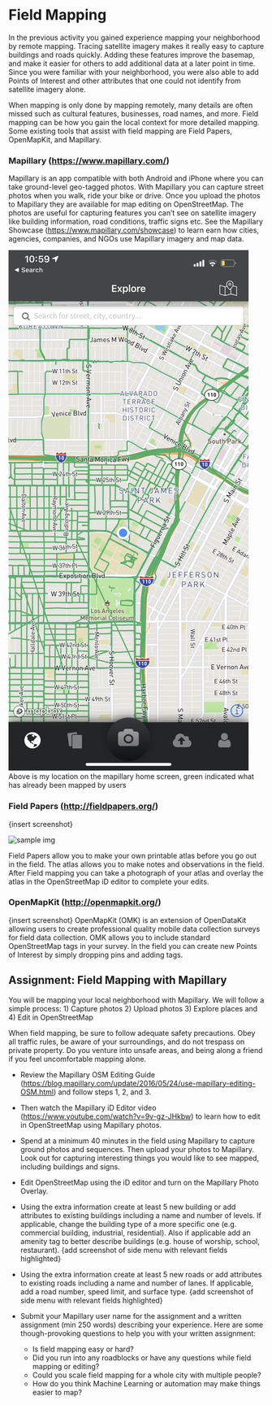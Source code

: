 # Field Mapping

In the previous activity you gained experience mapping your neighborhood by remote mapping. Tracing satellite imagery makes it really easy to capture buildings and roads quickly. Adding these features improve the basemap, and make it easier for others to add additional data at a later point in time. Since you were familiar with your neighborhood, you were also able to add Points of Interest and other attributes that one could not identify from satellite imagery alone.

When mapping is only done by mapping remotely, many details are often missed such as cultural features, businesses, road names, and more. Field mapping can be how you gain the local context for more detailed mapping. Some existing tools that assist with field mapping are Field Papers, OpenMapKit, and Mapillary.

### Mapillary (https://www.mapillary.com/)
Mapillary is an app compatible with both Android and iPhone where you can take ground-level geo-tagged photos. With Mapillary you can capture street photos when you walk, ride your bike or drive. Once you upload the photos to Mapillary they are available for map editing on OpenStreetMap. The photos are useful for capturing features you can’t see on satellite imagery like building information, road conditions, traffic signs etc. See the Mapillary Showcase (https://www.mapillary.com/showcase) to learn earn how cities, agencies, companies, and NGOs use Mapillary imagery and map data.

![](/activity_3_field_mapping/images/Mapillary/appoverview.PNG)
Above is my location on the mapillary home screen, green indicated what has already been mapped by users

### Field Papers (http://fieldpapers.org/)
{insert screenshot}

![sample img](/activity_3_field_mapping/images/sample_img_delete.jpg)

Field Papers allow you to make your own printable atlas before you go out in the field. The atlas allows you to make notes and observations in the field. After Field mapping you can take a photograph of your atlas and overlay the atlas in the OpenStreetMap iD editor to complete your edits.

### OpenMapKit (http://openmapkit.org/) 
{insert screenshot}
OpenMapKit (OMK) is an extension of OpenDataKit allowing users to create professional quality mobile data collection surveys for field data collection. OMK allows you to include standard OpenStreetMap tags in your survey. In the field you can create new Points of Interest by simply dropping pins and adding tags. 

## Assignment: Field Mapping with Mapillary
You will be mapping your local neighborhood with Mapillary. We will follow a simple process: 1) Capture photos 2) Upload photos 3) Explore places and 4) Edit in OpenStreetMap

When field mapping, be sure to follow adequate safety precautions. Obey all traffic rules, be aware of your surroundings, and do not trespass on private property. Do you venture into unsafe areas, and being along a friend if you feel uncomfortable mapping alone. 

- Review the Mapillary OSM Editing Guide (https://blog.mapillary.com/update/2016/05/24/use-mapillary-editing-OSM.html) and follow steps 1, 2, and 3. 

- Then watch the Mapillary iD Editor video (https://www.youtube.com/watch?v=9v-gz-JHkbw) to learn how to edit in OpenStreetMap using Mapillary photos.

- Spend at a minimum 40 minutes in the field using Mapillary to capture ground photos and sequences. Then upload your photos to Mapillary. Look out for capturing interesting things you would like to see mapped, including buildings and signs.

- Edit OpenStreetMap using the iD editor and turn on the Mapillary Photo Overlay. 

- Using the extra information create at least 5 new building or add attributes to existing buildings including a name and number of levels. If applicable, change the building type of a more specific one (e.g. commercial building, industrial, residential). Also if applicable add an amenity tag to better describe buildings (e.g. house of worship, school, restaurant). {add screenshot of side menu with relevant fields highlighted}

- Using the extra information create at least 5 new roads or add attributes to existing roads including a name and number of lanes. If applicable, add a road number, speed limit, and surface type. {add screenshot of side menu with relevant fields highlighted}

- Submit your Mapillary user name for the assignment and a written assignment (min 250 words) describing your experience. Here are some though-provoking questions to help you with your written assignment:
  - Is field mapping easy or hard? 
  - Did you run into any roadblocks or have any questions while field mapping or editing? 
  - Could you scale field mapping for a whole city with multiple people? 
  - How do you think Machine Learning or automation may make things easier to map?





